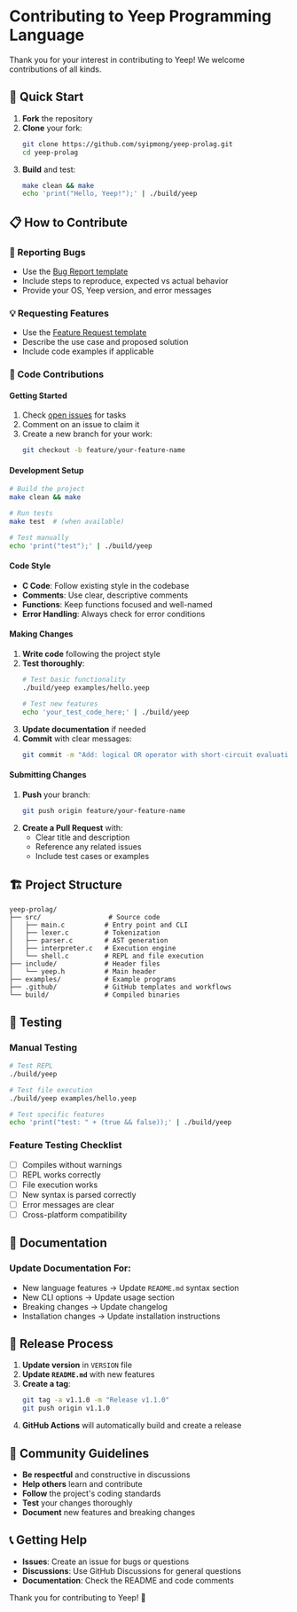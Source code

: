 # Contributing to Yeep Programming Language

Thank you for your interest in contributing to Yeep! We welcome contributions of all kinds.

## 🚀 Quick Start

1. **Fork** the repository
2. **Clone** your fork:
   ```bash
   git clone https://github.com/syipmong/yeep-prolag.git
   cd yeep-prolag
   ```
3. **Build** and test:
   ```bash
   make clean && make
   echo 'print("Hello, Yeep!");' | ./build/yeep
   ```

## 📋 How to Contribute

### 🐛 Reporting Bugs
- Use the [Bug Report template](.github/ISSUE_TEMPLATE/bug_report.md)
- Include steps to reproduce, expected vs actual behavior
- Provide your OS, Yeep version, and error messages

### 💡 Requesting Features
- Use the [Feature Request template](.github/ISSUE_TEMPLATE/feature_request.md)
- Describe the use case and proposed solution
- Include code examples if applicable

### 🔧 Code Contributions

#### Getting Started
1. Check [open issues](https://github.com/syipmong/yeep-prolag/issues) for tasks
2. Comment on an issue to claim it
3. Create a new branch for your work:
   ```bash
   git checkout -b feature/your-feature-name
   ```

#### Development Setup
```bash
# Build the project
make clean && make

# Run tests
make test  # (when available)

# Test manually
echo 'print("test");' | ./build/yeep
```

#### Code Style
- **C Code**: Follow existing style in the codebase
- **Comments**: Use clear, descriptive comments
- **Functions**: Keep functions focused and well-named
- **Error Handling**: Always check for error conditions

#### Making Changes
1. **Write code** following the project style
2. **Test thoroughly**:
   ```bash
   # Test basic functionality
   ./build/yeep examples/hello.yeep
   
   # Test new features
   echo 'your_test_code_here;' | ./build/yeep
   ```
3. **Update documentation** if needed
4. **Commit** with clear messages:
   ```bash
   git commit -m "Add: logical OR operator with short-circuit evaluation"
   ```

#### Submitting Changes
1. **Push** your branch:
   ```bash
   git push origin feature/your-feature-name
   ```
2. **Create a Pull Request** with:
   - Clear title and description
   - Reference any related issues
   - Include test cases or examples

## 🏗️ Project Structure

```
yeep-prolag/
├── src/                 # Source code
│   ├── main.c          # Entry point and CLI
│   ├── lexer.c         # Tokenization
│   ├── parser.c        # AST generation
│   ├── interpreter.c   # Execution engine
│   └── shell.c         # REPL and file execution
├── include/            # Header files
│   └── yeep.h          # Main header
├── examples/           # Example programs
├── .github/            # GitHub templates and workflows
└── build/              # Compiled binaries
```

## 🧪 Testing

### Manual Testing
```bash
# Test REPL
./build/yeep

# Test file execution
./build/yeep examples/hello.yeep

# Test specific features
echo 'print("test: " + (true && false));' | ./build/yeep
```

### Feature Testing Checklist
- [ ] Compiles without warnings
- [ ] REPL works correctly
- [ ] File execution works
- [ ] New syntax is parsed correctly
- [ ] Error messages are clear
- [ ] Cross-platform compatibility

## 📝 Documentation

### Update Documentation For:
- New language features → Update `README.md` syntax section
- New CLI options → Update usage section
- Breaking changes → Update changelog
- Installation changes → Update installation instructions

## 🔄 Release Process

1. **Update version** in `VERSION` file
2. **Update `README.md`** with new features
3. **Create a tag**:
   ```bash
   git tag -a v1.1.0 -m "Release v1.1.0"
   git push origin v1.1.0
   ```
4. **GitHub Actions** will automatically build and create a release

## 🤝 Community Guidelines

- **Be respectful** and constructive in discussions
- **Help others** learn and contribute
- **Follow** the project's coding standards
- **Test** your changes thoroughly
- **Document** new features and breaking changes

## 📞 Getting Help

- **Issues**: Create an issue for bugs or questions
- **Discussions**: Use GitHub Discussions for general questions
- **Documentation**: Check the README and code comments

Thank you for contributing to Yeep! 🎉
